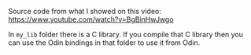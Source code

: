 Source code from what I showed on this video: https://www.youtube.com/watch?v=BgBinHwJwgo

In `my_lib` folder there is a C library. If you compile that C library then you can use the Odin bindings in that folder to use it from Odin.
